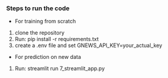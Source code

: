 ### Steps to run the code
- For training from scratch
1. clone the repository
2. Run: pip install -r requirements.txt
3. create a .env file and set GNEWS_API_KEY=your_actual_key

- For prediction on new data
1. Run: streamlit run 7_streamlit_app.py
